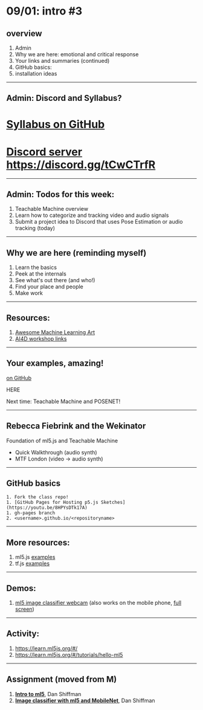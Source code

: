 # 09/01: intro #3

## overview

1. Admin
2. Why we are here: emotional and critical response
2. Your links and summaries (continued)
5. GitHub basics:
6. installation ideas


---

## Admin: Discord and Syllabus?

# [Syllabus on GitHub](https://github.com/scrippscollege/MS_038_F21)
# [Discord server](https://discord.gg/tCwCTrfR) https://discord.gg/tCwCTrfR

---

## Admin: Todos for this week:

1. Teachable Machine overview
2. Learn how to categorize and tracking video and audio signals
3. Submit a project idea to Discord that uses Pose Estimation or audio tracking (today)

---

## Why we are here (reminding myself)

1. Learn the basics
2. Peek at the internals
2. See what's out there (and who!)
2. Find your place and people
3. Make work

---

## Resources:

1. [Awesome Machine Learning Art](https://github.com/vibertthio/awesome-machine-learning-art)  
2. [AI4D workshop links](https://github.com/mmattyg/AI4D)


---
## Your examples, amazing!

[on GitHub](https://github.com/scrippscollege/MS_038_F21/blob/main/links%2Bcomments.md)

HERE

Next time: Teachable Machine and POSENET!

---
## Rebecca Fiebrink and the Wekinator

Foundation of ml5.js and Teachable Machine

- Quick Walkthrough (audio synth)
- MTF London (video -> audio synth)


---
## GitHub basics

	1. Fork the class repo!
	1. [GitHub Pages for Hosting p5.js Sketches](https://youtu.be/8HPYsDTk17A)
	1. gh-pages branch
	2. <username>.github.io/<repositoryname>


---

## More resources:

1. ml5.js  [examples](https://github.com/ml5js/ml5-examples)  
2. tf.js  [examples](https://github.com/tensorflow/tfjs-examples)  


---


## Demos:


1.  [ml5 image classifier webcam](https://editor.p5js.org/yining/sketches/TKI4SkqM5) (also works on the  mobile phone, [full screen](https://editor.p5js.org/yining/full/TKI4SkqM5))



---

## Activity:

1. https://learn.ml5js.org/#/
2. https://learn.ml5js.org/#/tutorials/hello-ml5



---

## Assignment (moved from M)

1. [**Intro to ml5**](https://www.youtube.com/watch?v=yNkAuWz5lnY), Dan Shiffman
2.  [**Image classifier with ml5 and MobileNet**](https://www.youtube.com/watch?v=yNkAuWz5lnY), Dan Shiffman

